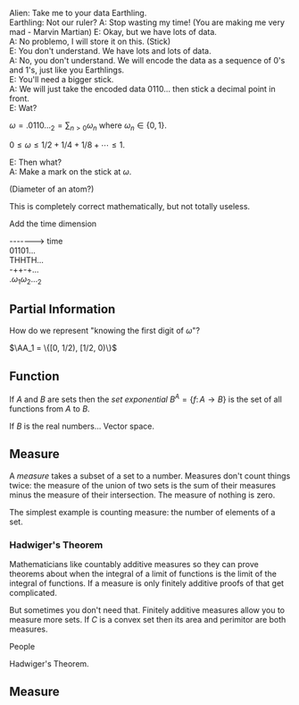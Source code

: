 <!--
:!pandoc % --css math.css -o %:r.html
-->
Alien: Take me to your data Earthling.  
Earthling: Not our ruler?
A: Stop wasting my time! (You are making me very mad - Marvin Martian)
E: Okay, but we have lots of data.  
A: No problemo, I will store it on this. (Stick)  
E: You don't understand. We have lots and lots of data.  
A: No, you don't understand. We will encode the data as a sequence of 0's and 1's, just like you Earthlings.  
E: You'll need a bigger stick.  
A: We will just take the encoded data $0110\ldots$ then stick a decimal point in front.  
E: Wat?

$\omega = .0110\ldots_2 = \sum_{n > 0} \omega_n$ where $\omega_n\in\{0,1\}$.

$0 \le \omega \le 1/2 + 1/4 + 1/8 + \cdots \le 1$.

E: Then what?  
A: Make a mark on the stick at $\omega$.  

(Diameter of an atom?)

This is completely correct mathematically, but not totally useless.

Add the time dimension

-------> time  
01101...  
THHTH...  
-++-+...  
$.\omega_1\omega_2\ldots_2$  

## Partial Information

How do we represent "knowing the first digit of $\omega$"?

$\AA_1 = \{[0, 1/2), [1/2, 0)\}$

## Function

If $A$ and $B$ are sets then the _set exponential_ $B^A = \{f\colon A\to B\}$
is the set of all functions from $A$ to $B$.

If $B$ is the real numbers... Vector space.

## Measure

A _measure_ takes a subset of a set to a number.
Measures don't count things twice: the measure of the union
of two sets is the sum of their measures minus
the measure of their intersection.
The measure of nothing is zero.

The simplest example is counting measure: the number of elements of a set.

### Hadwiger's Theorem

Mathematicians like countably additive measures so they can prove
theorems about when the integral of a limit of functions is the limit of the integral
of functions. If a measure is only finitely additive proofs of that get complicated.

But sometimes you don't need that. Finitely additive measures allow you to 
measure more sets. If $C$ is a convex set then its area and perimitor
are both measures.

People 

Hadwiger's Theorem.



## Measure
